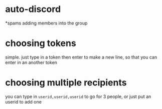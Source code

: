 # auto-discord
*spams adding members into the group

# choosing tokens
simple. just type in a token then enter to make a new line, so that you can enter in an another token

# choosing multiple recipients
you can type in `userid,userid,userid` to go for 3 people, or just put an userid to add one
